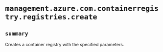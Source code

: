 # `management.azure.com.containerregistry.registries.create`

## `summary`
Creates a container registry with the specified parameters.


